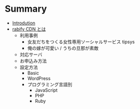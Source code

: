 # Summary

* [Introdution](README.md)
* [rabify CDN とは](docs/RABIFY_CDN.md)
  * 利用事例
    * 女友だちをつくる女性専用ソーシャルサービス tipsys
    * 俺の嫁が可愛い / うちの旦那が素敵
  * 対応サーバ
  * お申込み方法
  * 設定方法
    * Basic
    * WordPress
    * プログラミング言語別
      * JavaScript
      * PHP
      * Ruby
